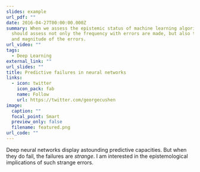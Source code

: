 ```yaml
---
slides: example
url_pdf: ""
date: 2016-04-27T00:00:00.000Z
summary: When we assess the epistemic status of machine learning algorithms, we
  should assess not only the frequency with errors are made, but also the nature
  and magnitude of the errors.
url_video: ""
tags:
  - Deep Learning
external_link: ""
url_slides: ""
title: Predictive failures in neural networks
links:
  - icon: twitter
    icon_pack: fab
    name: Follow
    url: https://twitter.com/georgecushen
image:
  caption: ""
  focal_point: Smart
  preview_only: false
  filename: featured.png
url_code: ""
---
```

Deep neural networks display astounding predictive capacities. But when they do fail, the failures are *strange*. I am interested in the epistemological implications of such strange errors.  